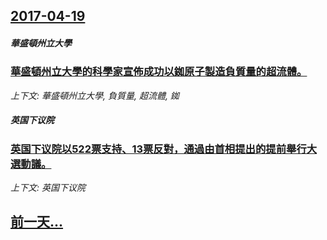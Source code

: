## [2017-04-19](/news/2017/04/19/index.md)

##### 華盛頓州立大學
### [華盛頓州立大學的科學家宣佈成功以銣原子製造負質量的超流體。 ](/news/2017/04/19/華盛頓州立大學的科學家宣佈成功以銣原子製造負質量的超流體.md)
_上下文: 華盛頓州立大學, 負質量, 超流體, 銣_

##### 英国下议院
### [英国下议院以522票支持、13票反對，通過由首相提出的提前舉行大選動議。 ](/news/2017/04/19/英国下议院以522票支持-13票反對-通過由首相提出的提前舉行大選動議.md)
_上下文: 英国下议院_

## [前一天...](/news/2017/04/18/index.md)

